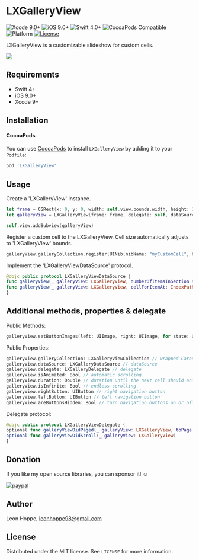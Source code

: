 # LXGalleryView

![Xcode 9.0+](https://img.shields.io/badge/Xcode-9.0%2B-blue.svg)
![iOS 9.0+](https://img.shields.io/badge/iOS-9.0%2B-blue.svg)
![Swift 4.0+](https://img.shields.io/badge/Swift-4.0%2B-orange.svg)
![CocoaPods Compatible](https://img.shields.io/badge/pod-1.0.0-blue.svg)  
![Platform](https://img.shields.io/badge/platform-ios-lightgray.svg)
[![License][license-image]][license-url]

LXGalleryView is a customizable slideshow for custom cells.

![](Screenshots/LXGalleryView-Preview.gif)


## Requirements

- Swift 4+
- iOS 9.0+
- Xcode 9+

## Installation

#### CocoaPods
You can use [CocoaPods](http://cocoapods.org/) to install `LXGalleryView` by adding it to your `Podfile`:

```ruby
pod 'LXGalleryView'
```

## Usage

Create a 'LXGalleryView' Instance.
```swift
let frame = CGRect(x: 0, y: 0, width: self.view.bounds.width, height: 230)
let galleryView = LXGalleryView(frame: frame, delegate: self, dataSource: self)

self.view.addSubview(galleryView)
```

Register a custom cell to the LXGalleryView. Cell size automatically adjusts to 'LXGalleryView' bounds.
```swift
galleryView.galleryCollection.register(UINib(nibName: "myCustomCell", bundle: Bundle.main), forCellWithReuseIdentifier: "myCell")
```

Implement the 'LXGalleryViewDataSource' protocol.
```swift
@objc public protocol LXGalleryViewDataSource {
func galleryView(_ galleryView: LXGalleryView, numberOfItemsInSection section: Int) -> Int
func galleryView(_ galleryView: LXGalleryView, cellForItemAt: IndexPath) -> UICollectionViewCell
}
```

## Additional methods, properties & delegate
Public Methods:
```swift
galleryView.setButtonImages(left: UIImage, right: UIImage, for state: UIControlState) // to set custom navigation buttons
```

Public Properties:
```swift
galleryView.galleryCollection: LXGalleryViewCollection // wrapped CarouselCollection (Subclass of UICollectionView)
galleryView.dataSource: LXGalleryDataSource // dataSource
galleryView.delegate: LXGalleryDelegate // delegate
galleryView.isAnimated: Bool // automatic scrolling
galleryView.duration: Double // duration until the next cell should animate in
galleryView.isInfinite: Bool // endless scrolling
galleryView.rightButton: UIButton // right navigation button
galleryView.leftButton: UIButton // left navigation button
galleryView.areButtonsHidden: Bool // turn navigation buttons on or off
```

Delegate protocol:
```swift
@objc public protocol LXGalleryViewDelegate {
optional func galleryViewDidPaged(_ galleryView: LXGalleryView, toPage: Int)
optional func galleryViewDidScroll(_ galleryView: LXGalleryView)
}
```

## Donation

If you like my open source libraries, you can sponsor it! ☺️

[![paypal](https://www.paypalobjects.com/en_US/i/btn/btn_donateCC_LG.gif)](https://www.paypal.me/leonx98)

## Author

Leon Hoppe, leonhoppe98@gmail.com

## License

Distributed under the MIT license. See ``LICENSE`` for more information.


[license-image]: https://img.shields.io/badge/License-MIT-green.svg
[license-url]: LICENSE

